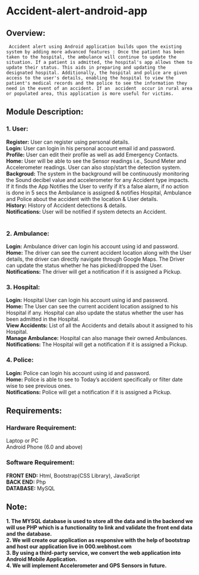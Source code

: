 # Accident-alert-android-app

## Overview:
     Accident alert using Android application builds upon the existing system by adding more advanced features : Once the patient has been taken to the hospital, the ambulance will continue to update the situation. If a patient is admitted, the hospital's app allows them to update their status. This aids in preparing and updating the designated hospital. Additionally, the hospital and police are given access to the user's details, enabling the hospital to view the patient's medical records and the police to see the information they need in the event of an accident. If an  accident  occur in rural area or populated area, this application is more useful for victims.

## Module Description:
### 1. User:
**Register:** User can register using personal details.<br>
**Login:** User can login in his personal account email id and password.<br>
**Profile:** User can edit their profile as well as add Emergency Contacts.<br>
**Home:** User will be able to see the Sensor readings i.e., Sound Meter and Accelerometer readings. User can also stop/start the detection system.<br>
**Backgroud:** The system in the background will be continuously monitoring the Sound decibel value and accelerometer for any Accident type impacts. If it finds the App Notifies the User to verify if it’s a false alarm, if no action is done in 5 secs the Ambulance is assigned & notifies Hospital, Ambulance and Police about the accident with the location & User details.<br>
**History:** History of Accident detections & details.<br>
**Notifications:** User will be notified if system detects an Accident.<br>
<br>

### 2. Ambulance:
**Login:** Ambulance driver can login his account using id and password.<br>
**Home:** The driver can see the current accident location along with the User details, the driver can directly navigate through Google Maps. The Driver can update the status whether he has picked/dropped the User.<br>
**Notifications:** The driver will get a notification if it is assigned a Pickup.<br>

### 3. Hospital:
**Login:** Hospital User can login his account using id and password.<br>
**Home:** The User can see the current accident location assigned to his Hospital if any. Hospital can also update the status whether the user has been admitted in the Hospital.<br>
**View Accidents:** List of all the Accidents and details about it assigned to his Hospital. <br>
**Manage Ambulance:** Hospital can also manage their owned Ambulances.<br>
**Notifications:** The Hospital will get a notification if it is assigned a Pickup.<br>

### 4. Police:
**Login:** Police can login his account using id and password.<br>
**Home:** Police is able to see to Today’s accident specifically or filter date wise to see previous ones.<br>
**Notifications:** Police will get a notification if it is assigned a Pickup.<br>

## Requirements:
### Hardware Requirement: 
Laptop or PC<br>
Android Phone (6.0 and above)<br>

### Software Requirement:
**FRONT END:**  Html, Bootstrap(CSS Library), JavaScript<br>
**BACK END:** Php<br>
**DATABASE:** MySQL
<br>
## Note:
**1. The MYSQL database is used to store all the data and in the backend we will use PHP which is a functionality to link and validate the front end data and the database.**<br>
**2. We will create our application as responsive with the help of bootstrap and host our application live in 000.webhost.com** <br>
**3. By using a third-party service, we convert the web application into Android Mobile Application.**<br>
**4. We will implement Accelerometer and GPS Sensors in future.**
